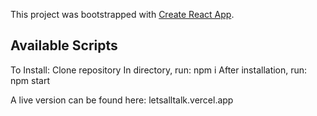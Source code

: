This project was bootstrapped with [Create React App](https://github.com/facebook/create-react-app).

## Available Scripts

To Install:
Clone repository
In directory, run: npm i
After installation, run: npm start

A live version can be found here:
letsalltalk.vercel.app

